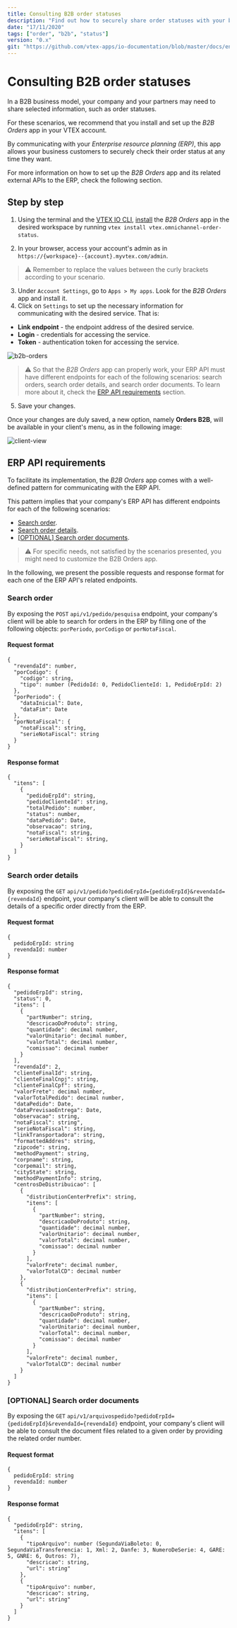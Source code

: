 ```yaml
---
title: Consulting B2B order statuses
description: "Find out how to securely share order statuses with your business customers."
date: "17/11/2020"
tags: ["order", "b2b", "status"]
version: "0.x"
git: "https://github.com/vtex-apps/io-documentation/blob/master/docs/en/Recipes/store/consulting-b2b-order-statuses.md"
---
```


# Consulting B2B order statuses

In a B2B business model, your company and your partners may need to share selected information, such as order statuses. 

For these scenarios, we recommend that you install and set up the *B2B Orders* app in your VTEX account. 

By communicating with your *Enterprise resource planning (ERP)*, this app allows your business customers to securely check their order status at any time they want.
 
For more information on how to set up the *B2B Orders* app and its related external APIs to the ERP, check the following section.

## Step by step

1. Using the terminal and the [VTEX IO CLI](https://developers.vtex.com/vtex-developer-docs/docs/vtex-io-documentation-vtex-io-cli-installation-and-command-reference/), [install](https://developers.vtex.com/vtex-developer-docs/docs/vtex-io-documentation-installing-an-app/) the *B2B Orders* app in the desired workspace by running `vtex install vtex.omnichannel-order-status`.

2. In your browser, access your account's admin as in `https://{workspace}--{account}.myvtex.com/admin`.

>⚠️ Remember to replace the values between the curly brackets according to your scenario.

3. Under `Account Settings`, go to `Apps > My apps`. Look for the *B2B Orders* app and install it.
4. Click on `Settings` to set up the necessary information for communicating with the desired service. That is:

- **Link endpoint** - the endpoint address of the desired service.
- **Login** - credentials for accessing the service.
- **Token** - authentication token for accessing the service.

![b2b-orders](https://user-images.githubusercontent.com/60782333/99416894-17aa0f00-28d8-11eb-8414-28ded9fc2d1e.png)

>⚠️ So that the *B2B Orders* app can properly work, your ERP API must have different endpoints for each of the following scenarios: search orders, search order details, and search order documents. To learn more about it, check the [ERP API requirements](#erp-api-requirements) section.

5. Save your changes.

Once your changes are duly saved, a new option, namely **Orders B2B**, will be available in your client's menu, as in the following image:

![client-view](https://user-images.githubusercontent.com/60782333/95912705-83e5a000-0d79-11eb-866c-f6f10832a36f.png)

## ERP API requirements

To facilitate its implementation, the *B2B Orders* app comes with a well-defined pattern for communicating with the ERP API.

This pattern implies that your company's ERP API has different endpoints for each of the following scenarios: 

- [Search order](#search-order).
- [Search order details](#search-order-details).
- [[OPTIONAL] Search order documents](#search-order-documents).

>⚠️ For specific needs, not satisfied by the scenarios presented, you might need to customize the B2B Orders app.

In the following, we present the possible requests and response format for each one of the ERP API's related endpoints.

### Search order

By exposing the `POST` `api/v1/pedido/pesquisa` endpoint, your company's client will be able to search for orders in the ERP by filling one of the following objects: `porPeriodo`, `porCodigo` or `porNotaFiscal`.

#### Request format

```
{
  "revendaId": number,
  "porCodigo": {
    "codigo": string,
    "tipo": number (PedidoId: 0, PedidoClienteId: 1, PedidoErpId: 2)
  },
  "porPeriodo": {
    "dataInicial": Date,
    "dataFim": Date
  },
  "porNotaFiscal": {
    "notaFiscal": string,
    "serieNotaFiscal": string
  }
}

```

#### Response format

```
{
  "itens": [
    {
      "pedidoErpId": string,
      "pedidoClienteId": string,
      "totalPedido": number,
      "status": number,
      "dataPedido": Date,
      "observacao": string,
      "notaFiscal": string,
      "serieNotaFiscal": string,
    }
  ]
}

```

### Search order details


By exposing the `GET` `api/v1/pedido?pedidoErpId={pedidoErpId}&revendaId={revendaId}` endpoint, your company's client will be able to consult the details of a specific order directly from the ERP.

#### Request format

```
{
  pedidoErpId: string
  revendaId: number
}

```

#### Response format

```
{
  "pedidoErpId": string,
  "status": 0,
  "itens": [
    {
      "partNumber": string,
      "descricaoDoProduto": string,
      "quantidade": decimal number,
      "valorUnitario": decimal number,
      "valorTotal": decimal number,
      "comissao": decimal number
    }
  ],
  "revendaId": 2,
  "clienteFinalId": string,
  "clienteFinalCnpj": string,
  "clienteFinalCpf": string,
  "valorFrete": decimal number,
  "valorTotalPedido": decimal number,
  "dataPedido": Date,
  "dataPrevisaoEntrega": Date,
  "observacao": string,
  "notaFiscal": string",
  "serieNotaFiscal": string,
  "linkTransportadora": string,
  "formattedAddres": string,
  "zipcode": string,
  "methodPayment": string,
  "corpname": string,
  "corpemail": string,
  "cityState": string,
  "methodPaymentInfo": string,
  "centrosDeDistribuicao": [
    {
      "distributionCenterPrefix": string,
      "itens": [
        {
          "partNumber": string,
          "descricaoDoProduto": string,
          "quantidade": decimal number,
          "valorUnitario": decimal number,
          "valorTotal": decimal number,
          "comissao": decimal number
        }
      ],
      "valorFrete": decimal number,
      "valorTotalCD": decimal number
    },
    {
      "distributionCenterPrefix": string,
      "itens": [
        {
          "partNumber": string,
          "descricaoDoProduto": string,
          "quantidade": decimal number,
          "valorUnitario": decimal number,
          "valorTotal": decimal number,
          "comissao": decimal number
        }
      ],
      "valorFrete": decimal number,
      "valorTotalCD": decimal number
    }
  ]
}

```

### [OPTIONAL] Search order documents

By exposing the `GET` `api/v1/arquivospedido?pedidoErpId={pedidoErpId}&revendaId={revendaId}` endpoint, your company's client will be able to consult the document files related to a given order by providing the related order number.

#### Request format

```
{
  pedidoErpId: string
  revendaId: number
}

```

#### Response format

```
{
  "pedidoErpId": string,
  "itens": [
    {
      "tipoArquivo": number (SegundaViaBoleto: 0, SegundaViaTransferencia: 1, Xml: 2, Danfe: 3, NumeroDeSerie: 4, GARE: 5, GNRE: 6, Outros: 7),
      "descricao": string,
      "url": string"
    },
    {
      "tipoArquivo": number,
      "descricao": string,
      "url": string"
    }
  ]
}

```
